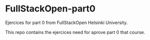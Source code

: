 # FullStackOpen-part0
Ejercices for part 0 from FullStackOpen Helsinki University. 

This repo contains the ejercices need for aprove part 0 that course.
